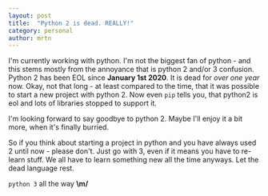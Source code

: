```yaml
---
layout: post
title:  "Python 2 is dead. REALLY!"
category: personal
author: mrtn
---
```


I'm currently working with python. I'm not the biggest fan of python - and this stems mostly from the annoyance that is python 2 and/or 3 confusion. Python 2 has been EOL since **January 1st 2020**. It is dead for *over one year* now. Okay, not that long - at least compared to the time, that it was possible to start a new project with python 2. Now even `pip` tells you, that python2 is eol and lots of libraries stopped to support it. 

I'm looking forward to say goodbye to python 2. Maybe I'll enjoy it a bit more, when it's finally burried. 

So if you think about starting a project in python and you have always used 2 until now - please don't. Just go with 3, even if it means you have to re-learn stuff. We all have to learn something new all the time anyways. Let the dead language rest. 

`python 3` all the way **\m/**
